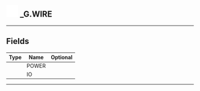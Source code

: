 ## <img src="../../.gitbook/assets/base.png" width="32" height="32" /> _G.WIRE


-----------------
## Fields

| Type   | Name | Optional |
| ------ | ---- | -------: |
|  | POWER |  |
|  | IO |  |


--------